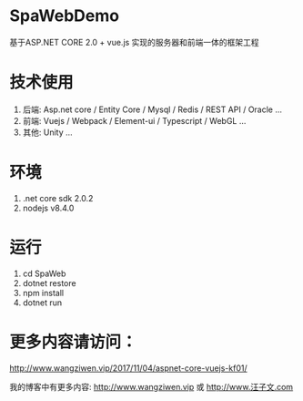 # SpaWebDemo
基于ASP.NET CORE 2.0 + vue.js 实现的服务器和前端一体的框架工程

# 技术使用
1. 后端: Asp.net core / Entity Core / Mysql / Redis / REST API / Oracle ...
2. 前端: Vuejs / Webpack / Element-ui / Typescript / WebGL ...
3. 其他: Unity ...


# 环境
1. .net core sdk 2.0.2
2. nodejs v8.4.0


# 运行
1. cd SpaWeb
2. dotnet restore
3. npm install
4. dotnet run

# 更多内容请访问：
http://www.wangziwen.vip/2017/11/04/aspnet-core-vuejs-kf01/

我的博客中有更多内容:
http://www.wangziwen.vip 或
http://www.汪子文.com
